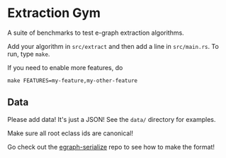# Extraction Gym

A suite of benchmarks to test e-graph extraction algorithms.

Add your algorithm in `src/extract` and then add a line in `src/main.rs`. 
To run, type `make`.

If you need to enable more features, do 

```
make FEATURES=my-feature,my-other-feature
```

## Data

Please add data! It's just a JSON! See the `data/` directory for examples.

Make sure all root eclass ids are canonical!

Go check out the [egraph-serialize](https://github.com/egraphs-good/egraph-serialize) repo to see how to make the format!
